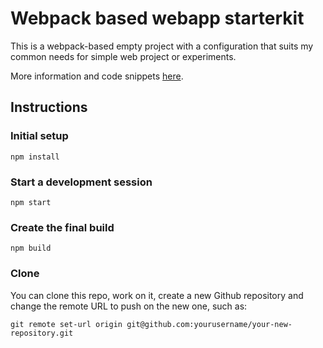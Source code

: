 # Webpack based webapp starterkit

This is a webpack-based empty project with a configuration that suits my common needs for simple web project or experiments.

More information and code snippets [here](https://fabiofranchino.com/blog/webpack-based-starterkit-for-quick-web-explorations).

## Instructions

### Initial setup

    npm install

### Start a development session

    npm start

### Create the final build

    npm build

### Clone

You can clone this repo, work on it, create a new Github repository and change the remote URL to push on the new one, such as:

```shell
git remote set-url origin git@github.com:yourusername/your-new-repository.git
```

